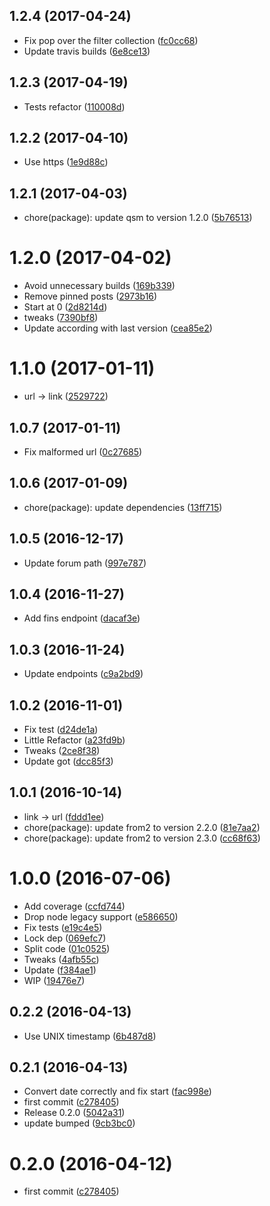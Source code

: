 <a name="1.2.4"></a>
## 1.2.4 (2017-04-24)

* Fix pop over the filter collection ([fc0cc68](https://github.com/kikobeats/totalwind-api/commit/fc0cc68))
* Update travis builds ([6e8ce13](https://github.com/kikobeats/totalwind-api/commit/6e8ce13))



<a name="1.2.3"></a>
## 1.2.3 (2017-04-19)

* Tests refactor ([110008d](https://github.com/kikobeats/totalwind-api/commit/110008d))



<a name="1.2.2"></a>
## 1.2.2 (2017-04-10)

* Use https ([1e9d88c](https://github.com/kikobeats/totalwind-api/commit/1e9d88c))



<a name="1.2.1"></a>
## 1.2.1 (2017-04-03)

* chore(package): update qsm to version 1.2.0 ([5b76513](https://github.com/kikobeats/totalwind-api/commit/5b76513))



<a name="1.2.0"></a>
# 1.2.0 (2017-04-02)

* Avoid unnecessary builds ([169b339](https://github.com/kikobeats/totalwind-api/commit/169b339))
* Remove pinned posts ([2973b16](https://github.com/kikobeats/totalwind-api/commit/2973b16))
* Start at 0 ([2d8214d](https://github.com/kikobeats/totalwind-api/commit/2d8214d))
* tweaks ([7390bf8](https://github.com/kikobeats/totalwind-api/commit/7390bf8))
* Update according with last version ([cea85e2](https://github.com/kikobeats/totalwind-api/commit/cea85e2))



<a name="1.1.0"></a>
# 1.1.0 (2017-01-11)

* url → link ([2529722](https://github.com/kikobeats/totalwind-api/commit/2529722))



<a name="1.0.7"></a>
## 1.0.7 (2017-01-11)

* Fix malformed url ([0c27685](https://github.com/kikobeats/totalwind-api/commit/0c27685))



<a name="1.0.6"></a>
## 1.0.6 (2017-01-09)

* chore(package): update dependencies ([13ff715](https://github.com/kikobeats/totalwind-api/commit/13ff715))



<a name="1.0.5"></a>
## 1.0.5 (2016-12-17)

* Update forum path ([997e787](https://github.com/kikobeats/totalwind-api/commit/997e787))



<a name="1.0.4"></a>
## 1.0.4 (2016-11-27)

* Add fins endpoint ([dacaf3e](https://github.com/kikobeats/totalwind-api/commit/dacaf3e))



<a name="1.0.3"></a>
## 1.0.3 (2016-11-24)

* Update endpoints ([c9a2bd9](https://github.com/kikobeats/totalwind-api/commit/c9a2bd9))



<a name="1.0.2"></a>
## 1.0.2 (2016-11-01)

* Fix test ([d24de1a](https://github.com/kikobeats/totalwind-api/commit/d24de1a))
* Little Refactor ([a23fd9b](https://github.com/kikobeats/totalwind-api/commit/a23fd9b))
* Tweaks ([2ce8f38](https://github.com/kikobeats/totalwind-api/commit/2ce8f38))
* Update got ([dcc85f3](https://github.com/kikobeats/totalwind-api/commit/dcc85f3))



<a name="1.0.1"></a>
## 1.0.1 (2016-10-14)

* link → url ([fddd1ee](https://github.com/kikobeats/totalwind-api/commit/fddd1ee))
* chore(package): update from2 to version 2.2.0 ([81e7aa2](https://github.com/kikobeats/totalwind-api/commit/81e7aa2))
* chore(package): update from2 to version 2.3.0 ([cc68f63](https://github.com/kikobeats/totalwind-api/commit/cc68f63))



<a name="1.0.0"></a>
# 1.0.0 (2016-07-06)

* Add coverage ([ccfd744](https://github.com/kikobeats/totalwind-api/commit/ccfd744))
* Drop node legacy support ([e586650](https://github.com/kikobeats/totalwind-api/commit/e586650))
* Fix tests ([e19c4e5](https://github.com/kikobeats/totalwind-api/commit/e19c4e5))
* Lock dep ([069efc7](https://github.com/kikobeats/totalwind-api/commit/069efc7))
* Split code ([01c0525](https://github.com/kikobeats/totalwind-api/commit/01c0525))
* Tweaks ([4afb55c](https://github.com/kikobeats/totalwind-api/commit/4afb55c))
* Update ([f384ae1](https://github.com/kikobeats/totalwind-api/commit/f384ae1))
* WIP ([19476e7](https://github.com/kikobeats/totalwind-api/commit/19476e7))



<a name="0.2.2"></a>
## 0.2.2 (2016-04-13)

* Use UNIX timestamp ([6b487d8](https://github.com/kikobeats/totalwind-api/commit/6b487d8))



<a name="0.2.1"></a>
## 0.2.1 (2016-04-13)

* Convert date correctly and fix start ([fac998e](https://github.com/kikobeats/totalwind-api/commit/fac998e))
* first commit ([c278405](https://github.com/kikobeats/totalwind-api/commit/c278405))
* Release 0.2.0 ([5042a31](https://github.com/kikobeats/totalwind-api/commit/5042a31))
* update bumped ([9cb3bc0](https://github.com/kikobeats/totalwind-api/commit/9cb3bc0))



<a name="0.2.0"></a>
# 0.2.0 (2016-04-12)

* first commit ([c278405](https://github.com/kikobeats/totalwind-api/commit/c278405))



